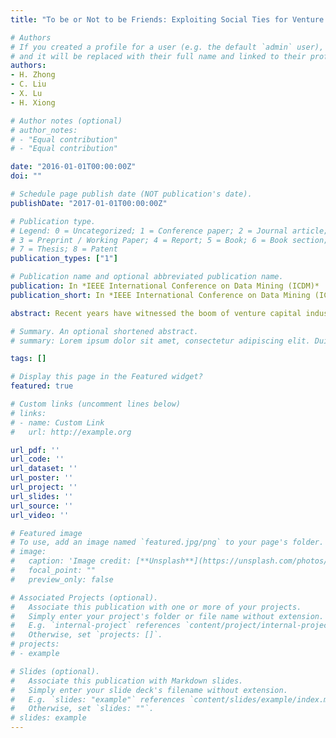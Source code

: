 ```yaml
---
title: "To be or Not to be Friends: Exploiting Social Ties for Venture Investments"

# Authors
# If you created a profile for a user (e.g. the default `admin` user), write the username (folder name) here 
# and it will be replaced with their full name and linked to their profile.
authors:
- H. Zhong
- C. Liu
- X. Lu
- H. Xiong

# Author notes (optional)
# author_notes:
# - "Equal contribution"
# - "Equal contribution"

date: "2016-01-01T00:00:00Z"
doi: ""

# Schedule page publish date (NOT publication's date).
publishDate: "2017-01-01T00:00:00Z"

# Publication type.
# Legend: 0 = Uncategorized; 1 = Conference paper; 2 = Journal article;
# 3 = Preprint / Working Paper; 4 = Report; 5 = Book; 6 = Book section;
# 7 = Thesis; 8 = Patent
publication_types: ["1"]

# Publication name and optional abbreviated publication name.
publication: In *IEEE International Conference on Data Mining (ICDM)*
publication_short: In *IEEE International Conference on Data Mining (ICDM)*

abstract: Recent years have witnessed the boom of venture capital industry. Venture capitalists can attain great ﬁnancial rewards if their invested companies exit successfully, via being acquired or going IPO (Initial Public Offering). The literature has revealed that, from both ﬁnancial and managerial perspectives, decision-making process and successful rates of venture capital (VC) investments can be greatly improved if the investors well know the team members of target startups. However, much less efforts have been made on understanding the impact of prominent social ties between the members of VC ﬁrms and start-up companies on investment decisions. To this end, we propose to study such social relationship and see how this information can contribute to foreseeing investment deals. We aim at providing analytical guidance for the venture capitalists in choosing right investment targets. Speciﬁcally, we develop a Social-Adjusted Probabilistic Matrix Factorization (PMF) model to exploit members social connections information from VC ﬁrms and startups for investment recommendations. Unlike previous studies, we make use of the directed relationship between any pair of connected members from the two institutions respectively and quantify the variety of social network groups. As a result, it brings in much more ﬂexibility, and the modeling results inherently provide meaningful managerial implications for the operators of VC ﬁrms and startups. Finally, we evaluate our model on both synthetic and real-world data. The results demonstrate that our approach outperforms the baseline algorithms with a signiﬁcant margin.

# Summary. An optional shortened abstract.
# summary: Lorem ipsum dolor sit amet, consectetur adipiscing elit. Duis posuere tellus ac convallis placerat. Proin tincidunt magna sed ex sollicitudin condimentum.

tags: []

# Display this page in the Featured widget?
featured: true

# Custom links (uncomment lines below)
# links:
# - name: Custom Link
#   url: http://example.org

url_pdf: ''
url_code: ''
url_dataset: ''
url_poster: ''
url_project: ''
url_slides: ''
url_source: ''
url_video: ''

# Featured image
# To use, add an image named `featured.jpg/png` to your page's folder. 
# image:
#   caption: 'Image credit: [**Unsplash**](https://unsplash.com/photos/pLCdAaMFLTE)'
#   focal_point: ""
#   preview_only: false

# Associated Projects (optional).
#   Associate this publication with one or more of your projects.
#   Simply enter your project's folder or file name without extension.
#   E.g. `internal-project` references `content/project/internal-project/index.md`.
#   Otherwise, set `projects: []`.
# projects:
# - example

# Slides (optional).
#   Associate this publication with Markdown slides.
#   Simply enter your slide deck's filename without extension.
#   E.g. `slides: "example"` references `content/slides/example/index.md`.
#   Otherwise, set `slides: ""`.
# slides: example
---
```


<!-- {{% callout note %}}
Click the *Cite* button above to demo the feature to enable visitors to import publication metadata into their reference management software.
{{% /callout %}}

{{% callout note %}}
Create your slides in Markdown - click the *Slides* button to check out the example.
{{% /callout %}}

Supplementary notes can be added here, including [code, math, and images](https://wowchemy.com/docs/writing-markdown-latex/). -->
